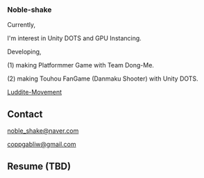 ### Noble-shake

Currently, 

I'm interest in Unity DOTS and GPU Instancing.


Developing,

(1) making Platformmer Game with Team Dong-Me.

(2) making Touhou FanGame (Danmaku Shooter) with Unity DOTS.  

[Luddite-Movement](https://github.com/noble-shake/LudditeMovement)



## Contact 

<noble_shake@naver.com>

<coppgabliw@gmail.com>


## Resume (TBD)
